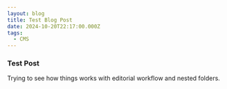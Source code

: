 ```yaml
---
layout: blog
title: Test Blog Post
date: 2024-10-20T22:17:00.000Z
tags:
  - CMS
---
```

### Test Post

Trying to see how things works with editorial workflow and nested folders.
